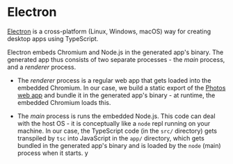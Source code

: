 # Electron

[Electron](https://www.electronjs.org) is a cross-platform (Linux, Windows,
macOS) way for creating desktop apps using TypeScript.

Electron embeds Chromium and Node.js in the generated app's binary. The
generated app thus consists of two separate processes - the _main_ process, and
a _renderer_ process.

* The _renderer_ process is a regular web app that gets loaded into the embedded
  Chromium. In our case, we build a static export of the [Photos web
  app](../web/README.md) and bundle it in the generated app's binary - at
  runtime, the embedded Chromium loads this.

* The _main_ process is runs the embedded Node.js. This code can deal with the
 host OS - it is conceptually like a `node` repl running on your machine. In our
 case, the TypeScript code (in the `src/` directory) gets transpiled by `tsc`
 into JavaScript in the `app/` directory, which gets bundled in the generated
 app's binary and is loaded by the `node` (main) process when it starts.
y
